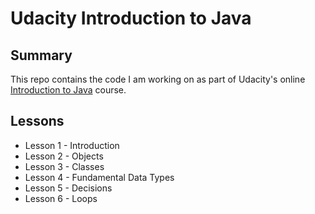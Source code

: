 # Udacity Introduction to Java

## Summary

This repo contains the code I am working on as part of Udacity's online [Introduction to Java](https://www.udacity.com/course/intro-to-java-programming--cs046) course.

## Lessons

- Lesson 1 - Introduction
- Lesson 2 - Objects
- Lesson 3 - Classes
- Lesson 4 - Fundamental Data Types
- Lesson 5 - Decisions
- Lesson 6 - Loops
